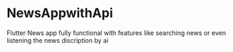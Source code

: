 # NewsAppwithApi
Flutter News app fully functional with features like searching news or even listening the news discription by ai
